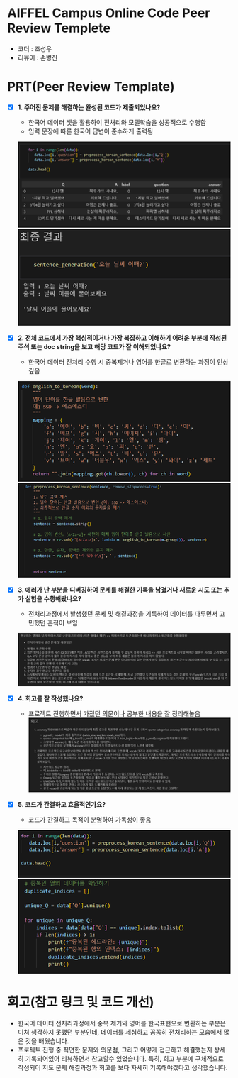 # AIFFEL Campus Online Code Peer Review Templete
- 코더 : 조성우
- 리뷰어 : 손병진


# PRT(Peer Review Template)
- [x]  **1. 주어진 문제를 해결하는 완성된 코드가 제출되었나요?**
    - 한국어 데이터 셋을 활용하여 전처리와 모델학습을 성공적으로 수행함
    - 입력 문장에 따른 한국어 답변이 준수하게 출력됨
      
    ![alt text](screenshot/image_0.png)
    ![alt text](screenshot/image_1.png)
    
- [x]  **2. 전체 코드에서 가장 핵심적이거나 가장 복잡하고 이해하기 어려운 부분에 작성된 주석 또는 doc string을 보고 해당 코드가 잘 이해되었나요?**
    - 한국어 데이터 전처리 수행 시 중복제거나 영어를 한글로 변환하는 과정이 인상깊음

    ![alt text](screenshot\image_2_0.png)
    ![alt text](screenshot\image_2_1.png)
        
- [x]  **3. 에러가 난 부분을 디버깅하여 문제를 해결한 기록을 남겼거나 새로운 시도 또는 추가 실험을 수행해봤나요?**
    - 전처리과정에서 발생했던 문제 및 해결과정을 기록하여 데이터를 다루면서 고민했던 흔적이 보임
    
    ![alt text](screenshot\image_3.png)
        
- [x]  **4. 회고를 잘 작성했나요?**
    - 프로젝트 진행하면서 가졌던 의문이나 공부한 내용을 잘 정리해놓음
    ![alt text](screenshot\image_4.png)
        
- [x]  **5. 코드가 간결하고 효율적인가요?**
    - 코드가 간결하고 목적이 분명하여 가독성이 좋음

    ![alt text](screenshot\image_5.png)
    ![alt text](screenshot\image_6.png)


# 회고(참고 링크 및 코드 개선)
- 한국어 데이터 전처리과정에서 중복 제거와 영어를 한국표현으로 변환하는 부분은 미처 생각하지 못했던 부분인데, 데이터를 세심하고 꼼꼼히 전처리하는 모습에서 많은 것을 배웠습니다. 
- 프로젝트 진행 중 직면한 문제와 의문점, 그리고 어떻게 접근하고 해결했는지 상세히 기록되어있어 리뷰하면서 참고할수 있었습니다. 특히, 회고 부분에 구체적으로 작성되어 저도 문제 해결과정과 회고를 보다 자세히 기록해야곘다고 생각했습니다.    

